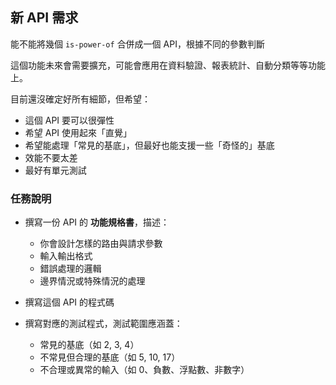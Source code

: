 ## 新 API 需求

能不能將幾個 `is-power-of` 合併成一個 API，根據不同的參數判斷

這個功能未來會需要擴充，可能會應用在資料驗證、報表統計、自動分類等等功能上。

目前還沒確定好所有細節，但希望：

- 這個 API 要可以很彈性
- 希望 API 使用起來「直覺」
- 希望能處理「常見的基底」，但最好也能支援一些「奇怪的」基底
- 效能不要太差
- 最好有單元測試

### 任務說明

- 撰寫一份 API 的 **功能規格書**，描述：
    - 你會設計怎樣的路由與請求參數
    - 輸入輸出格式
    - 錯誤處理的邏輯
    - 邊界情況或特殊情況的處理

- 撰寫這個 API 的程式碼

- 撰寫對應的測試程式，測試範圍應涵蓋：
    - 常見的基底（如 2, 3, 4）
    - 不常見但合理的基底（如 5, 10, 17）
    - 不合理或異常的輸入（如 0、負數、浮點數、非數字）
